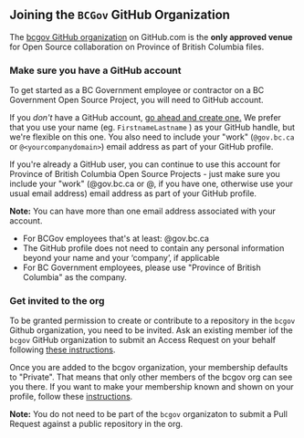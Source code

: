 ## Joining the `BCGov` GitHub Organization

The [bcgov GitHub organization](https://github.com/bcgov) on GitHub.com is the **only approved venue** for Open Source collaboration on Province of British Columbia files.

### Make sure you have a GitHub account

To get started as a BC Government employee or contractor on a BC Government Open Source Project, you will need to GitHub account.  

If you *don't* have a GitHub account, <a href="https://github.com/join"> go ahead and create one.</a> We prefer that you use your name (eg. `FirstnameLastname` ) as your GitHub handle, but we're flexible on this one. You also need to include your "work" (`@gov.bc.ca` or `@<yourcompanydomain>`) email address as part of your GitHub profile.
 
If you're already a GitHub user, you can continue to use this account for Province of British Columbia Open Source Projects - just make sure you include your "work" (@gov.bc.ca or @<yourcompanydomain>, if you have one, otherwise use your usual email address) email address as part of your GitHub profile.		 
  
**Note:** You can have more than one email address associated with your account.  
  
-  For BCGov employees that's at least: @gov.bc.ca		
-  The GitHub profile does not need to contain any personal information beyond your name and your ‘company’, if applicable 		
-  For BC Government employees, please use "Province of British Columbia" as the company.

### Get invited to the org

To be granted permission to create or contribute to a repository in the `bcgov` Github organization, you need to be invited. Ask an existing member iof the `bcgov` GitHub organization to submit an Access Request on your behalf following [these instructions](https://developer.gov.bc.ca/Getting-Started-on-the-DevOps-Platform/How-to-request-new-GitHub-user-access-or-repository-creation).

Once you are added to the bcgov organization, your membership defaults to "Private". That means that only other members of the bcgov org can see you there. If you want to make your membership known and shown on your profile, follow these <a rel="puborg" href="https://help.github.com/articles/publicizing-or-concealing-organization-membership/"> instructions</a>.


**Note:** You do not need to be part of the `bcgov` organizaton to submit a Pull Request against a public repository in the org.
